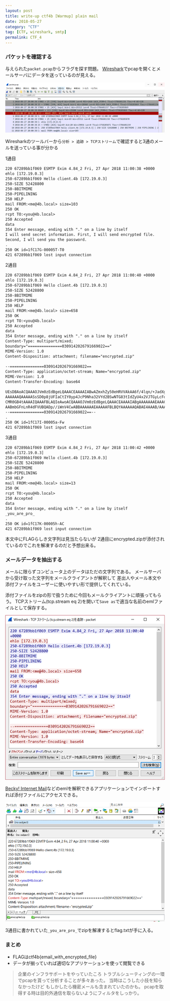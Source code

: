 ```yaml
---
layout: post
title: write-up ctf4b [Warmup] plain mail
date: 2018-05-27
category: "CTF"
tag: [CTF, wireshark, smtp]
permalink: CTF_4
---
```


### パケットを確認する

与えられた`packet.pcap`からフラグを探す問題。
[Wireshark]でpcapを開くとメールサーバにデータを送っているのが見える。

![ws1](/assets/images/post/wireshark.png)

Wiresharkのツールバーから`分析 > 追跡 > TCPストリーム`で確認すると3通のメールを送っている事が分かる

1通目
```
220 67289bb1f069 ESMTP Exim 4.84_2 Fri, 27 Apr 2018 11:00:38 +0000
ehlo [172.19.0.3]
250-67289bb1f069 Hello client.4b [172.19.0.3]
250-SIZE 52428800
250-8BITMIME
250-PIPELINING
250 HELP
mail FROM:<me@4b.local> size=103
250 OK
rcpt TO:<you@4b.local>
250 Accepted
data
354 Enter message, ending with "." on a line by itself
I will send secret information. First, I will send encrypted file. Second, I wll send you the password.
.
250 OK id=1fC17G-00005T-T0
421 67289bb1f069 lost input connection
```
2通目
```
220 67289bb1f069 ESMTP Exim 4.84_2 Fri, 27 Apr 2018 11:00:40 +0000
ehlo [172.19.0.3]
250-67289bb1f069 Hello client.4b [172.19.0.3]
250-SIZE 52428800
250-8BITMIME
250-PIPELINING
250 HELP
mail FROM:<me@4b.local> size=658
250 OK
rcpt TO:<you@4b.local>
250 Accepted
data
354 Enter message, ending with "." on a line by itself
Content-Type: multipart/mixed; boundary="===============0309142026791669022=="
MIME-Version: 1.0
Content-Disposition: attachment; filename="encrypted.zip"

--===============0309142026791669022==
Content-Type: application/octet-stream; Name="encrypted.zip"
MIME-Version: 1.0
Content-Transfer-Encoding: base64

UEsDBAoACQAAAOJVm0zEdBgeLQAAACEAAAAIABwAZmxhZy50eHRVVAkAA6f/4lqn/+JadXgLAAEE
AAAAAAQAAAAASsSD0p8jUFIaCtIY0yp4JcP9Nha32VYd2BSwNTG83tIdZyU4x2VJTGyLcFquUEsH
CMR0GB4tAAAAIQAAAFBLAQIeAwoACQAAAOJVm0zEdBgeLQAAACEAAAAIABgAAAAAAAEAAACkgQAA
AABmbGFnLnR4dFVUBQADp//iWnV4CwABBAAAAAAEAAAAAFBLBQYAAAAAAQABAE4AAAB/AAAAAAA=
--===============0309142026791669022==--
.
250 OK id=1fC17I-00005a-Fw
421 67289bb1f069 lost input connection
```
3通目
```
220 67289bb1f069 ESMTP Exim 4.84_2 Fri, 27 Apr 2018 11:00:42 +0000
ehlo [172.19.0.3]
250-67289bb1f069 Hello client.4b [172.19.0.3]
250-SIZE 52428800
250-8BITMIME
250-PIPELINING
250 HELP
mail FROM:<me@4b.local> size=13
250 OK
rcpt TO:<you@4b.local>
250 Accepted
data
354 Enter message, ending with "." on a line by itself
_you_are_pro_
.
250 OK id=1fC17K-00005h-AC
421 67289bb1f069 lost input connection
```

本文中にFLAGらしき文字列は見当たらないが
2通目にencrypted.zipが添付されているのでこれを解凍するのだと予想出来る。

### メールデータを抽出する

メールに限らずコンピュータ上のデータはただの文字列である。
メールサーバから受け取った文字列をメールクライアントが解釈して
差出人やメール本文や添付ファイルをユーザーに使いやすい形で提供してくれている。

添付ファイルをzipの形で扱うために今回もメールクライアントに頑張ってもらう。
TCPストリーム(tcp.stream eq 2)を開いて`Save as`で適当な名前のemlファイルとして保存する。

![ws2](/assets/images/post/saveas_eml.png)

[Becky! Internet Mail]などのemlを解釈できるアプリケーションでインポートすれば添付ファイルにアクセスできる。

![ws3](/assets/images/post/becky.png)

3通目に書かれていた`_you_are_pro_`でzipを解凍するとflag.txtが手に入る。

### まとめ

- FLAGはctf4b{email_with_encrypted_file}
- データが揃っていれば適切なアプリケーションを使って閲覧できる

> 企業のインフラサポートをやっていたころ
> トラブルシューティングの一環でpcapを貰って分析することが多々あった。
> 当時はこうした小技を知らなかったけど
> もしかしたら機密メールも含まれていたのかも。
> pcapを取得する時は目的外通信を取らないようにフィルタをしっかり。

[Becky! Internet Mail]: http://www.rimarts.co.jp/becky-j.htm
[Wireshark]: https://www.wireshark.org/#download
